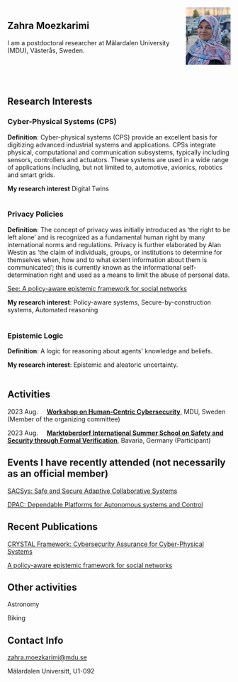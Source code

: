<!--
<img src="./HCC2023-2.png" align="left" height="400" width="1024" >

<img src="./HCC2023-3.png" align="left" height="400" width="1024" >
-->

<!--
<img src="./MDU.jpg" align="left" height="400" width="1024" >
-->

<img src="./Zahra.jpg" align="right"  width="20%" height="20%" >

<!-- <a href="url"><img src="./IMG_0898.jpg" align="left" height="48" width="48" opacity="0.5";></a> -->




## Zahra Moezkarimi
I am a postdoctoral researcher at Mälardalen University (MDU), Västerås, Sweden.


<br><br><br>

## Research Interests

<h3>Cyber-Physical Systems (CPS)</h3>
<b>Definition</b>: Cyber-physical systems (CPS) provide an excellent basis for digitizing advanced industrial systems and applications. CPSs integrate physical, computational and communication subsystems, typically including sensors, controllers and actuators. These systems are used in a wide range of applications including, but not limited to, automotive, avionics, robotics and smart grids.<br /> 

<b>My research interest</b> Digital Twins
<br /> 
<br /> 
<h3>Privacy Policies</h3>
<b>Definition</b>: The concept of privacy was initially introduced as ‘the right to be left alone’ and is recognized as a fundamental human right by many international norms and regulations. Privacy is further elaborated by Alan Westin as ‘the claim of individuals, groups, or institutions to determine for themselves when, how and to what extent information about them is communicated’; this is currently known as the informational self-determination right and used as a means to limit the abuse of personal data. 

[See: A policy-aware epistemic framework for social networks](https://academic.oup.com/logcom/article/32/6/1234/6564903)

<b>My research interest</b>: Policy-aware systems, Secure-by-construction systems, Automated reasoning
<br /> 
<br /> 
<h3>Epistemic Logic</h3> 
<b>Definition</b>: A logic for reasoning about agents' knowledge and beliefs.<br />  

<b>My research interest</b>: Epistemic and aleatoric uncertainty.
<br /> 
<br /> 


 


<!--
<img src="./SimonParkin.jpeg" align="left" height="90" width="90" >
-->



## Activities

2023 Aug. &nbsp; &nbsp; **[Workshop on Human-Centric Cybersecurity](https://hcc2023-mdu.github.io)**, MDU, Sweden (Member of the organizing committee)

2023 Aug. &nbsp; &nbsp; **[Marktoberdorf International Summer School on Safety and Security through Formal Verification](https://events.model.in.tum.de/mod23/lectures.html)**, Bavaria, Germany (Participant)


## Events I have recently attended (not necessarily as an official member)
 
[SACSys: Safe and Secure Adaptive Collaborative Systems](https://sacsys.github.io/main/)

[DPAC: Dependable Platforms for Autonomous systems and Control](https://www.mdu.se/en/malardalen-university/research/research-projects/dpac---dependable-platforms-for-autonomous-systems-and-control)



## Recent Publications 

[CRYSTAL Framework: Cybersecurity Assurance for Cyber-Physical Systems](http://rebeca-lang.org/assets/papers/2023/CRYSTAL-Framework-Technical-Report.pdf)

[A policy-aware epistemic framework for social networks](https://academic.oup.com/logcom/article/32/6/1234/6564903)


## Other activities

Astronomy

Biking



## Contact Info

zahra.moezkarimi@mdu.se

Mälardalen Universitt, U1-092

